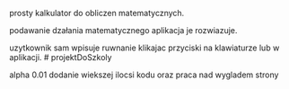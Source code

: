 prosty kalkulator do obliczen matematycznych.

podawanie dzałania matematycznego aplikacja je rozwiazuje.

uzytkownik sam wpisuje ruwnanie klikajac przyciski na klawiaturze lub w aplikacji. #   p r o j e k t D o S z k o l y 
 
 


alpha 0.01
dodanie wiekszej ilocsi kodu oraz praca nad wygladem strony